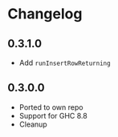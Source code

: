 # Changelog

## 0.3.1.0

* Add `runInsertRowReturning`

## 0.3.0.0

* Ported to own repo
* Support for GHC 8.8
* Cleanup
